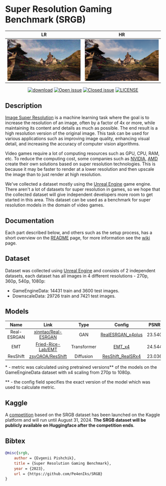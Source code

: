 # Super Resolution Gaming Benchmark (SRGB)

|                     LR                     |                     HR                     |
|:------------------------------------------:|:------------------------------------------:|
| <img src="images/readme/lr.png" width=480> | <img src="images/readme/hr.png" width=480> |

<div align="center">

[![download](https://img.shields.io/github/downloads/pe4eniks/SRGB/total.svg)](https://github.com/pe4eniks/SRGB/releases)
[![Open issue](https://img.shields.io/github/issues/pe4eniks/SRGB)](https://github.com/pe4eniks/SRGB/issues)
[![Closed issue](https://img.shields.io/github/issues-closed/pe4eniks/SRGB)](https://github.com/pe4eniks/SRGB/issues)
[![LICENSE](https://img.shields.io/github/license/pe4eniks/SRGB)](https://github.com/Pe4enIks/SRGB/blob/main/LICENSE)

</div>

## Description

[Image Super Resolution](https://paperswithcode.com/task/image-super-resolution) is a machine learning task where the goal is to increase the resolution of an image, often by a factor of 4x or more, while maintaining its content and details as much as possible. The end result is a high resolution version of the original image. This task can be used for various applications such as improving image quality, enhancing visual detail, and increasing the accuracy of computer vision algorithms.

Video games require a lot of computing resources such as GPU, CPU, RAM, etc. To reduce the computing cost, some companies such as [NVIDIA](https://www.nvidia.com/en-us/), [AMD](https://www.amd.com/en.html) create their own solutions based on super resolution technologies. This is because it may be faster to render at a lower resolution and then upscale the image than to just render at high resolution.

We've collected a dataset mostly using the [Unreal Engine](https://www.unrealengine.com/en-US) game engine. There aren't a lot of datasets for super resolution in games, so we hope that the collected dataset will give independent developers more room to get started in this area. This dataset can be used as a benchmark for super resolution models in the domain of video games.

## Documentation
Each part described below, and others such as the setup process, has a short overview on the [README](https://github.com/Pe4enIks/SRGB/blob/main/README.md) page, for more information see the [wiki](https://github.com/Pe4enIks/SRGB/wiki) page.

## Dataset
Dataset was collected using [Unreal Engine](https://www.unrealengine.com/en-US) and consists of 2 independent datasets, each dataset has all images in 4 different resolutions - 270p, 360p, 540p, 1080p:
- GameEngineData: 14431 train and 3600 test images.
- DownscaleData: 29726 train and 7421 test images.

## Models
|Name|Link|Type|Config|PSNR*|SSIM*|LPIPS*|
|:--:|:--:|:--:|:----:|:---:|:---:|:-----|
|Real-ESRGAN|[xinntao/Real-ESRGAN](https://github.com/xinntao/Real-ESRGAN)|GAN|[RealESRGAN_x4plus](https://github.com/Pe4enIks/SRGB/blob/main/configs/model/pretrained/RealESRGAN_x4plus.yaml)|23.5409|0.7992|0.3924|
|EMT|[Fried-Rice-Lab/EMT](https://github.com/Fried-Rice-Lab/EMT)|Transformer|[EMT_x4](https://github.com/Pe4enIks/SRGB/blob/main/configs/model/pretrained/EMT_x4.yaml)|24.5443|0.8231|0.3889|
|ResShift|[zsyOAOA/ResShift](https://github.com/zsyOAOA/ResShift)|Diffusion|[ResShift_RealSRx4](https://github.com/Pe4enIks/SRGB/blob/main/configs/model/pretrained/ResShift_RealSRx4.yaml)|23.0368|0.7992|0.4829|

\* - metric was calculated using pretrained versions** of the models on the GameEngineData dataset with x4 scaling from 270p to 1080p.

\** - the config field specifies the exact version of the model which was used to calculate metric.

## Kaggle
A [competition](https://www.kaggle.com/competitions/super-resolution-in-video-games) based on the SRGB dataset has been launched on the Kaggle platform and will run until August 31, 2024. **The SRGB dataset will be publicly available on Huggingface after the competition ends**.


## Bibtex
```bibtex
@misc{srgb,
    author = {Evgenii Pishchik},
    title = {Super Resolution Gaming Benchmark},
    year = {2023},
    url = {https://github.com/Pe4enIks/SRGB}
}
```
